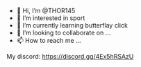 - 👋 Hi, I’m @THOR145
- 👀 I’m interested in sport
- 🌱 I’m currently learning butterflay click
- 💞️ I’m looking to collaborate on ...
- 📫 How to reach me ...

<!---
THOR145/THOR145 is a ✨ special ✨ repository because its `README.md` (this file) appears on your GitHub profile.
You can click the Preview link to take a look at your changes.
--->
  My discord:  https://discord.gg/4Ex5hRSAzU

